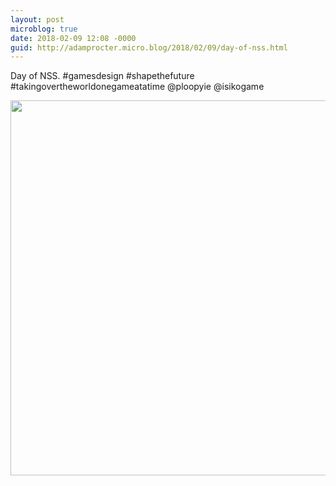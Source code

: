 ```yaml
---
layout: post
microblog: true
date: 2018-02-09 12:08 -0000
guid: http://adamprocter.micro.blog/2018/02/09/day-of-nss.html
---
```

Day of NSS. #gamesdesign #shapethefuture #takingovertheworldonegameatatime @ploopyie @isikogame

<img src="http://discursive.adamprocter.co.uk/uploads/2018/f8ee9c924f.jpg" width="600" height="600" />
